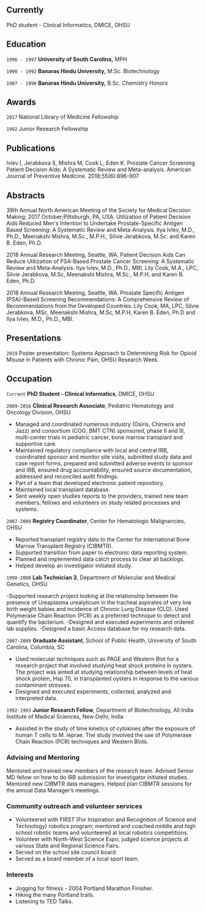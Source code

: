 ## Currently

PhD student - Clinical Informatics, DMICE, OHSU

## Education

`1996 - 1997`
__University of South Carolina,__
MPH

`1990 - 1992`
__Banaras Hindu University,__
M.Sc. Biotechnology

`1987 - 1990`
__Banaras Hindu University,__
B.Sc. Chemistry Honors


## Awards

`2017`
National Library of Medicine Fellowship

`1992`
Junior Research Fellowship 


## Publications

Ivlev I, Jerabkova S, Mishra M, Cook L, Eden K. Prostate Cancer Screening Patient Decision Aids: A Systematic Review and Meta-analysis. American Journal of Preventive Medicine. 2018;55(6):896-907
<!-- A list is also available [online](https://scholar.google.co.uk/citations?user=LTOTl0YAAAAJ) -->


## Abstracts 

39th Annual North American Meeting of the Society for Medical Decision Making; 2017 October;Pittsburgh, PA, USA. Utilization of Patient Decision Aids Reduced Men's Intention to Undertake Prostate-Specific Antigen Based Screening: A Systematic Review and Meta-Analysis. Ilya Ivlev, M.D., Ph.D., Meenakshi Mishra, M.Sc., M.P.H., Silvie Jerabkova, M.Sc. and Karen B. Eden, Ph.D. 

2018 Annual Research Meeting, Seattle, WA. Patient Decision Aids Can Reduce Utilization of PSA-Based Prostate Cancer Screening: A Systematic Review and Meta-Analysis. Ilya Ivlev, M.D., Ph.D., MBI, Lily Cook, M.A., LPC, Silvie Jerabkova, M.Sc, Meenakshi Mishra, M.Sc., M.P.H, and Karen B. Eden, Ph.D.

2018 Annual Research Meeting, Seattle, WA. Prostate Specific Antigen (PSA)-Based Screening Recommendations: A Comprehensive Review of Recommendations from the Developed Countries. Lily Cook, MA, LPC, Silvie Jerabkova, MSc, Meenakshi Mishra, M.Sc, M.P.H, Karen B. Eden, Ph.D and Ilya Ivlev, M.D., Ph.D., MBI.


## Presentations

`2019`
Poster presentation: Systems Approach to Determining Risk for Opioid Misuse in Patients with Chronic Pain, OHSU Research Week. 


## Occupation

`Current`
__PhD Student - Clinical Informatics__, DMICE, OHSU 

`2009-2016`
__Clinical Research Associate__, Pediatric Hematology and Oncology Division, OHSU                                              

- Managed and coordinated numerous industry (Osiris, Chimerix and Jazz) and consortium (COG, BMT CTN) sponsored, phase II and III, multi-center trials in pediatric cancer, bone marrow transplant and supportive care.
- Maintained regulatory compliance with local and central IRB, coordinated sponsor and monitor site visits, submitted study data and case report forms, prepared and submitted adverse events to sponsor and IRB, ensured drug accountability, ensured source documentation, addressed and reconciled audit findings.
- Part of a team that developed electronic patient repository.
- Maintained local transplant database.
- Sent weekly open studies reports to the providers, trained new team members, fellows and volunteers on study related processes and systems.

`2007-2009`
__Registry Coordinator__, Center for Hematologic Malignancies, OHSU                                                        
         
- Reported transplant registry data to the Center for International Bone Marrow Transplant Registry (CIBMTR). 
- Supported transition from paper to electronic data reporting system. 
- Planned and implemented data catch process to clear all backlogs. 
- Helped develop an investigator initiated study.

`1998-2000`
__Lab Technician 3__, Department of Molecular and Medical Genetics, OHSU   

-Supported research project looking at the relationship between the presence of Ureaplasma urealyticum in the tracheal aspirates of very low birth weight babies and incidence of Chronic Lung Disease (CLD). Used Polymerase Chain Reaction (PCR) as a preferred technique to detect and quantify the bacterium.
-Designed and executed experiments and ordered lab supplies.
-Designed a basic Access database for my research data. 

`2007-2009`
__Graduate Assistant__, School of Public Health, University of South Carolina, Columbia, SC   
				          
- Used molecular techniques such as PAGE and Western Blot for a research project that involved studying heat shock proteins in oysters. The project was aimed at studying relationship between levels of heat shock protein, Hsp 70, in transplanted oysters in response to the various contaminant stresses. 
- Designed and executed experiments, collected, analyzed and interpreted data. 

`1992-1993`
__Junior Research Fellow__, Department of Biotechnology, All India Institute of Medical Sciences, New Delhi, India

- Assisted in the study of time kinetics of cytokines after the exposure of human T cells to M. leprae. The study involved the use of Polymerase Chain Reaction (PCR) techniques and Western Blots.


### Advising and Mentoring

Mentored and trained new members of the research team.
Advised Senior MD fellow on how to do IRB submission for investigator initiated studies.
Mentored new CIBMTR data managers.
Helped plan CIBMTR sessions for the annual Data Manager’s meetings.


### Community outreach and volunteer services 

- Volunteered with FIRST (For Inspiration and Recognition of Science and Technology) robotics program; mentored and coached middle and high school robotic teams and volunteered at local robotics competitions.
- Volunteer with North-West Science Expo, judged science projects at various State and Regional Science Fairs.
- Served on the school site council board
- Served as a board member of a local sport team.


### Interests

- Jogging for fitness - 2004 Portland Marathon Finisher.
- Hiking the many Portland trails.
- Listening to TED Talks.




<!-- ### Footer

Last updated: May 2019 -->


